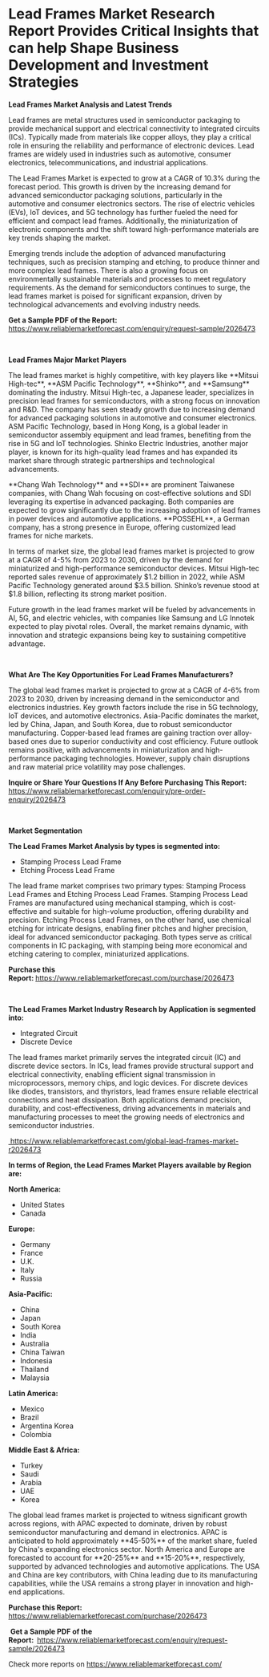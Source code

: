<p><h1>Lead Frames Market Research Report Provides Critical Insights that can help Shape Business Development and Investment Strategies</h1></p><p><strong>Lead Frames Market Analysis and Latest Trends</strong></p>
<p><p>Lead frames are metal structures used in semiconductor packaging to provide mechanical support and electrical connectivity to integrated circuits (ICs). Typically made from materials like copper alloys, they play a critical role in ensuring the reliability and performance of electronic devices. Lead frames are widely used in industries such as automotive, consumer electronics, telecommunications, and industrial applications.</p><p>The Lead Frames Market is expected to grow at a CAGR of 10.3% during the forecast period. This growth is driven by the increasing demand for advanced semiconductor packaging solutions, particularly in the automotive and consumer electronics sectors. The rise of electric vehicles (EVs), IoT devices, and 5G technology has further fueled the need for efficient and compact lead frames. Additionally, the miniaturization of electronic components and the shift toward high-performance materials are key trends shaping the market.</p><p>Emerging trends include the adoption of advanced manufacturing techniques, such as precision stamping and etching, to produce thinner and more complex lead frames. There is also a growing focus on environmentally sustainable materials and processes to meet regulatory requirements. As the demand for semiconductors continues to surge, the lead frames market is poised for significant expansion, driven by technological advancements and evolving industry needs.</p></p>
<p><strong>Get a Sample PDF of the Report:&nbsp;</strong> <a href="https://www.reliablemarketforecast.com/enquiry/request-sample/2026473?utm_campaign=1102&utm_medium=2&utm_source=Github&utm_content=ia&utm_term=21012025&utm_id=lead-frames">https://www.reliablemarketforecast.com/enquiry/request-sample/2026473</a></p>
<p>&nbsp;</p>
<p><strong>Lead Frames Major Market Players</strong></p>
<p><p>The lead frames market is highly competitive, with key players like **Mitsui High-tec**, **ASM Pacific Technology**, **Shinko**, and **Samsung** dominating the industry. Mitsui High-tec, a Japanese leader, specializes in precision lead frames for semiconductors, with a strong focus on innovation and R&D. The company has seen steady growth due to increasing demand for advanced packaging solutions in automotive and consumer electronics. ASM Pacific Technology, based in Hong Kong, is a global leader in semiconductor assembly equipment and lead frames, benefiting from the rise in 5G and IoT technologies. Shinko Electric Industries, another major player, is known for its high-quality lead frames and has expanded its market share through strategic partnerships and technological advancements.</p><p>**Chang Wah Technology** and **SDI** are prominent Taiwanese companies, with Chang Wah focusing on cost-effective solutions and SDI leveraging its expertise in advanced packaging. Both companies are expected to grow significantly due to the increasing adoption of lead frames in power devices and automotive applications. **POSSEHL**, a German company, has a strong presence in Europe, offering customized lead frames for niche markets.</p><p>In terms of market size, the global lead frames market is projected to grow at a CAGR of 4-5% from 2023 to 2030, driven by the demand for miniaturized and high-performance semiconductor devices. Mitsui High-tec reported sales revenue of approximately $1.2 billion in 2022, while ASM Pacific Technology generated around $3.5 billion. Shinko’s revenue stood at $1.8 billion, reflecting its strong market position.</p><p>Future growth in the lead frames market will be fueled by advancements in AI, 5G, and electric vehicles, with companies like Samsung and LG Innotek expected to play pivotal roles. Overall, the market remains dynamic, with innovation and strategic expansions being key to sustaining competitive advantage.</p></p>
<p>&nbsp;</p>
<p><strong>What Are The Key Opportunities For Lead Frames Manufacturers?</strong></p>
<p><p>The global lead frames market is projected to grow at a CAGR of 4-6% from 2023 to 2030, driven by increasing demand in the semiconductor and electronics industries. Key growth factors include the rise in 5G technology, IoT devices, and automotive electronics. Asia-Pacific dominates the market, led by China, Japan, and South Korea, due to robust semiconductor manufacturing. Copper-based lead frames are gaining traction over alloy-based ones due to superior conductivity and cost efficiency. Future outlook remains positive, with advancements in miniaturization and high-performance packaging technologies. However, supply chain disruptions and raw material price volatility may pose challenges.</p></p>
<p><strong>Inquire or Share Your Questions If Any Before Purchasing This Report:</strong> <a href="https://www.reliablemarketforecast.com/enquiry/pre-order-enquiry/2026473?utm_campaign=1102&utm_medium=2&utm_source=Github&utm_content=ia&utm_term=21012025&utm_id=lead-frames">https://www.reliablemarketforecast.com/enquiry/pre-order-enquiry/2026473</a></p>
<p>&nbsp;</p>
<p><strong>Market Segmentation</strong></p>
<p><strong>The Lead Frames Market Analysis by types is segmented into:</strong></p>
<p><ul><li>Stamping Process Lead Frame</li><li>Etching Process Lead Frame</li></ul></p>
<p><p>The lead frame market comprises two primary types: Stamping Process Lead Frames and Etching Process Lead Frames. Stamping Process Lead Frames are manufactured using mechanical stamping, which is cost-effective and suitable for high-volume production, offering durability and precision. Etching Process Lead Frames, on the other hand, use chemical etching for intricate designs, enabling finer pitches and higher precision, ideal for advanced semiconductor packaging. Both types serve as critical components in IC packaging, with stamping being more economical and etching catering to complex, miniaturized applications.</p></p>
<p><strong>Purchase this Report:&nbsp;</strong><a href="https://www.reliablemarketforecast.com/purchase/2026473?utm_campaign=1102&utm_medium=2&utm_source=Github&utm_content=ia&utm_term=21012025&utm_id=lead-frames">https://www.reliablemarketforecast.com/purchase/2026473</a></p>
<p>&nbsp;</p>
<p><strong>The Lead Frames Market Industry Research by Application is segmented into:</strong></p>
<p><ul><li>Integrated Circuit</li><li>Discrete Device</li></ul></p>
<p><p>The lead frames market primarily serves the integrated circuit (IC) and discrete device sectors. In ICs, lead frames provide structural support and electrical connectivity, enabling efficient signal transmission in microprocessors, memory chips, and logic devices. For discrete devices like diodes, transistors, and thyristors, lead frames ensure reliable electrical connections and heat dissipation. Both applications demand precision, durability, and cost-effectiveness, driving advancements in materials and manufacturing processes to meet the growing needs of electronics and semiconductor industries.</p></p>
<p><a href="https://www.reliablemarketforecast.com/global-lead-frames-market-r2026473?utm_campaign=1102&utm_medium=2&utm_source=Github&utm_content=ia&utm_term=21012025&utm_id=lead-frames">&nbsp;https://www.reliablemarketforecast.com/global-lead-frames-market-r2026473</a></p>
<p><strong>In terms of Region, the Lead Frames Market Players available by Region are:</strong></p>
<p>
    <p> <strong> North America: </strong>
        <ul>
            <li>United States</li>
            <li>Canada</li>
        </ul>
        </p> 
    <p> <strong> Europe: </strong>
        <ul>
            <li>Germany</li>
            <li>France</li>
            <li>U.K.</li>
            <li>Italy</li>
            <li>Russia</li>
        </ul>
        </p> 
    <p> <strong> Asia-Pacific: </strong>
        <ul>
            <li>China</li>
            <li>Japan</li>
            <li>South Korea</li>
            <li>India</li>
            <li>Australia</li>
            <li>China Taiwan</li>
            <li>Indonesia</li>
            <li>Thailand</li>
            <li>Malaysia</li>
        </ul>
        </p> 
    <p> <strong> Latin America: </strong>
        <ul>
            <li>Mexico</li>
            <li>Brazil</li>
            <li>Argentina Korea</li>
            <li>Colombia</li>
        </ul>
        </p> 
    <p> <strong> Middle East & Africa: </strong>
        <ul>
            <li>Turkey</li>
            <li>Saudi</li>
            <li>Arabia</li>
            <li>UAE</li>
            <li>Korea</li>
        </ul>
    </p>
    </p>
<p><p>The global lead frames market is projected to witness significant growth across regions, with APAC expected to dominate, driven by robust semiconductor manufacturing and demand in electronics. APAC is anticipated to hold approximately **45-50%** of the market share, fueled by China's expanding electronics sector. North America and Europe are forecasted to account for **20-25%** and **15-20%**, respectively, supported by advanced technologies and automotive applications. The USA and China are key contributors, with China leading due to its manufacturing capabilities, while the USA remains a strong player in innovation and high-end applications.</p></p>
<p><strong>Purchase this Report: </strong><a href="https://www.reliablemarketforecast.com/purchase/2026473?utm_campaign=1102&utm_medium=2&utm_source=Github&utm_content=ia&utm_term=21012025&utm_id=lead-frames">https://www.reliablemarketforecast.com/purchase/2026473</a></p>
<p>&nbsp;<strong>Get a Sample PDF of the Report:&nbsp;&nbsp;</strong><a href="https://www.reliablemarketforecast.com/enquiry/request-sample/2026473?utm_campaign=1102&utm_medium=2&utm_source=Github&utm_content=ia&utm_term=21012025&utm_id=lead-frames">https://www.reliablemarketforecast.com/enquiry/request-sample/2026473</a></p>
<p><strong></strong></p>
<p>Check more reports on <a href="https://www.reliablemarketforecast.com/?utm_campaign=1102&utm_medium=2&utm_source=Github&utm_content=ia&utm_term=21012025&utm_id=lead-frames">https://www.reliablemarketforecast.com/</a></p>
